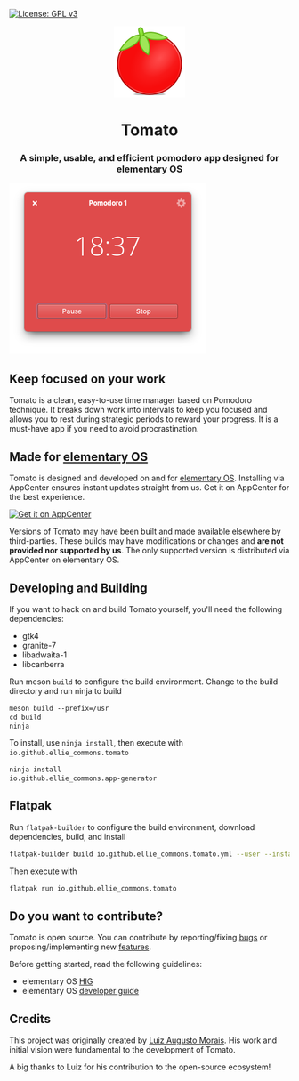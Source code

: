 [![License: GPL v3](https://img.shields.io/badge/License-GPL%20v3-blue.svg)](http://www.gnu.org/licenses/gpl-3.0)

<div align="center">
  <span align="center"> <img width="128" height="128" class="center" src="data/icons/128.png" alt="Tomato Icon"></span>
  <h1 align="center">Tomato</h1>
  <h3 align="center">A simple, usable, and efficient pomodoro app designed for elementary OS</h3>
</div>


![Screenshot](https://github.com/ellie-commons/tomato/blob/main/data/screenshot.png?raw=true)

## Keep focused on your work

Tomato is a clean, easy-to-use time manager based on Pomodoro technique. It breaks down work into intervals to keep you focused and allows you to rest during strategic periods to reward your progress. It is a must-have app if you need to avoid procrastination.

## Made for [elementary OS](https://elementary.io)

Tomato is designed and developed on and for [elementary OS](https://elementary.io). Installing via AppCenter ensures instant updates straight from us. Get it on AppCenter for the best experience.

[![Get it on AppCenter](https://appcenter.elementary.io/badge.svg?new)](https://appcenter.elementary.io/io.github.ellie_commons.tomato)

Versions of Tomato may have been built and made available elsewhere by third-parties. These builds may have modifications or changes and **are not provided nor supported by us**. The only supported version is distributed via AppCenter on elementary OS.

## Developing and Building

If you want to hack on and build Tomato yourself, you'll need the following dependencies:

- gtk4
- granite-7
- libadwaita-1
- libcanberra

Run meson `build` to configure the build environment. Change to the build directory and run ninja to build

```shell
meson build --prefix=/usr
cd build
ninja
```

To install, use `ninja install`, then execute with `io.github.ellie_commons.tomato`

```shell
ninja install
io.github.ellie_commons.app-generator
```

## Flatpak

Run `flatpak-builder` to configure the build environment, download dependencies, build, and install

```bash
flatpak-builder build io.github.ellie_commons.tomato.yml --user --install --force-clean --install-deps-from=appcenter
```

Then execute with

```bash
flatpak run io.github.ellie_commons.tomato
```

## Do you want to contribute?

Tomato is open source. You can contribute by reporting/fixing [bugs](https://github.com/ellie-commons/tomato/issues) or proposing/implementing new [features](https://github.com/ellie-commons/tomato/issues).

Before getting started, read the following guidelines:

- elementary OS [HIG](https://elementary.io/docs/human-interface-guidelines#human-interface-guidelines)
- elementary OS [developer guide](https://elementary.io/docs/code/getting-started#developer-sdk)

## Credits

This project was originally created by [Luiz Augusto Morais](https://github.com/luizaugustomm). His work and initial vision were fundamental to the development of Tomato.

A big thanks to Luiz for his contribution to the open-source ecosystem!